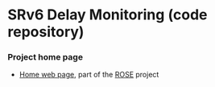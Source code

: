 # SRv6 Delay Monitoring (code repository)


<!--- example of figure
      always put the link to the img source (e.g. gslide):
      https://docs.google.com/presentation/d/1rV0ViQYk9lYUnJH16zvf5qBDUK4yTWAeHoryo6Fe0jo/edit#slide=id.g7f4100c2bd_6_0 
      export the slide as .png, and upload in docs/images with the same name
![example.png](<./docs/images/example.png>)
      
--->

### Project home page

- [Home web page](https://netgroup.github.io/srv6-delay-mon/), part of the [ROSE](https://netgroup.github.io/rose/) project


